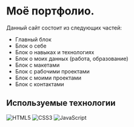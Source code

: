 # Моё портфолио. 

Данный сайт состоит из следующих частей:
+ Главный блок
+ Блок о себе
+ Блок о навыках и технологиях 
+ Блок о моих данных (работа, образование)
+ Блок с макетами
+ Блок с рабочими проектами
+ Блок с моими проектами
+ Блок с контактами

## Используемые технологии
![HTML5](https://img.shields.io/badge/-HTML5-black?style=flat-square&logo=html5&logoColor=html)
![CSS3](https://img.shields.io/badge/-CSS3-black?style=flat-square&logo=css3)
![JavaScript](https://img.shields.io/badge/-JavaScript-black?style=flat-square&logo=javascript)
